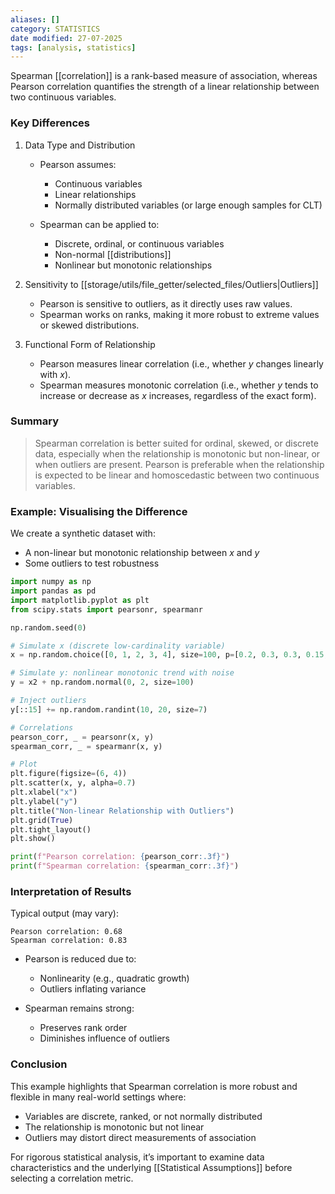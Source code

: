 ```yaml
---
aliases: []
category: STATISTICS
date modified: 27-07-2025
tags: [analysis, statistics]
---
```

Spearman [[correlation]] is a rank-based measure of association, whereas Pearson correlation quantifies the strength of a linear relationship between two continuous variables.
### Key Differences

1. Data Type and Distribution
   * Pearson assumes:
     * Continuous variables
     * Linear relationships
     * Normally distributed variables (or large enough samples for CLT)

   * Spearman can be applied to:
     * Discrete, ordinal, or continuous variables
     * Non-normal [[distributions]]
     * Nonlinear but monotonic relationships

1. Sensitivity to [[storage/utils/file_getter/selected_files/Outliers|Outliers]]
   * Pearson is sensitive to outliers, as it directly uses raw values.
   * Spearman works on ranks, making it more robust to extreme values or skewed distributions.

1. Functional Form of Relationship
   * Pearson measures linear correlation (i.e., whether $y$ changes linearly with $x$).
   * Spearman measures monotonic correlation (i.e., whether $y$ tends to increase or decrease as $x$ increases, regardless of the exact form).
### Summary

> Spearman correlation is better suited for ordinal, skewed, or discrete data, especially when the relationship is monotonic but non-linear, or when outliers are present. Pearson is preferable when the relationship is expected to be linear and homoscedastic between two continuous variables.

### Example: Visualising the Difference

We create a synthetic dataset with:

* A non-linear but monotonic relationship between $x$ and $y$
* Some outliers to test robustness

```python
import numpy as np
import pandas as pd
import matplotlib.pyplot as plt
from scipy.stats import pearsonr, spearmanr

np.random.seed(0)

# Simulate x (discrete low-cardinality variable)
x = np.random.choice([0, 1, 2, 3, 4], size=100, p=[0.2, 0.3, 0.3, 0.15, 0.05])

# Simulate y: nonlinear monotonic trend with noise
y = x2 + np.random.normal(0, 2, size=100)

# Inject outliers
y[::15] += np.random.randint(10, 20, size=7)

# Correlations
pearson_corr, _ = pearsonr(x, y)
spearman_corr, _ = spearmanr(x, y)

# Plot
plt.figure(figsize=(6, 4))
plt.scatter(x, y, alpha=0.7)
plt.xlabel("x")
plt.ylabel("y")
plt.title("Non-linear Relationship with Outliers")
plt.grid(True)
plt.tight_layout()
plt.show()

print(f"Pearson correlation: {pearson_corr:.3f}")
print(f"Spearman correlation: {spearman_corr:.3f}")
```

### Interpretation of Results

Typical output (may vary):

```
Pearson correlation: 0.68
Spearman correlation: 0.83
```

* Pearson is reduced due to:
  * Nonlinearity (e.g., quadratic growth)
  * Outliers inflating variance

* Spearman remains strong:
  * Preserves rank order
  * Diminishes influence of outliers
### Conclusion

This example highlights that Spearman correlation is more robust and flexible in many real-world settings where:

* Variables are discrete, ranked, or not normally distributed
* The relationship is monotonic but not linear
* Outliers may distort direct measurements of association

For rigorous statistical analysis, it’s important to examine data characteristics and the underlying [[Statistical Assumptions]] before selecting a correlation metric.